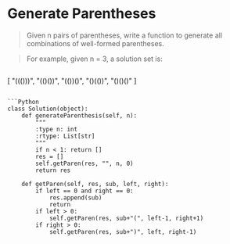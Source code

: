 # Generate Parentheses

> Given n pairs of parentheses, write a function to generate all combinations of well-formed parentheses.

> For example, given n = 3, a solution set is:

> ```
[
  "((()))",
  "(()())",
  "(())()",
  "()(())",
  "()()()"
]
```

```Python
class Solution(object):
    def generateParenthesis(self, n):
        """
        :type n: int
        :rtype: List[str]
        """
        if n < 1: return []
        res = []
        self.getParen(res, "", n, 0)
        return res

    def getParen(self, res, sub, left, right):
        if left == 0 and right == 0:
            res.append(sub)
            return
        if left > 0:
            self.getParen(res, sub+"(", left-1, right+1)
        if right > 0:
            self.getParen(res, sub+")", left, right-1)
```
